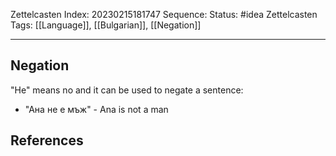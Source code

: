 Zettelcasten Index: 20230215181747
Sequence:
Status: #idea
Zettelcasten Tags:  [[Language]], [[Bulgarian]], [[Negation]]

---
## Negation
"Не" means no and it can be used to negate a sentence:
- "Ана не е мъж" - Ana is not a man

## References
